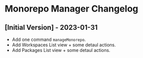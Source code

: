# Monorepo Manager Changelog

## [Initial Version] - 2023-01-31

- Add one command `manageMonorepo`.
- Add Workspaces List view + some detaul actions.
- Add Packages List view + some detaul actions.
